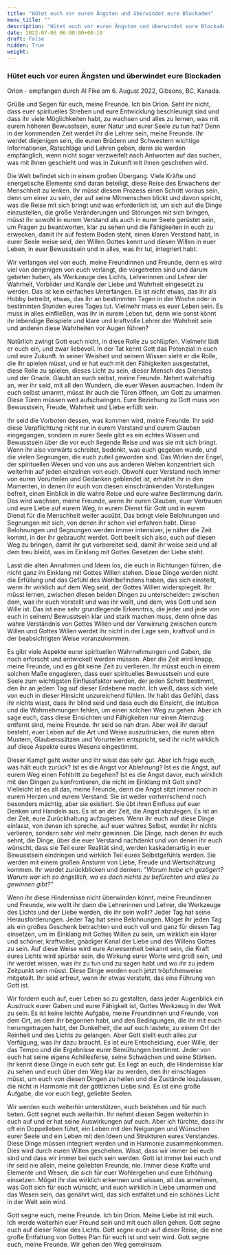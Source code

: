 ```yaml
---
title: "Hütet euch vor euren Ängsten und überwindet eure Blockaden"
menu_title: ""
description: "Hütet euch vor euren Ängsten und überwindet eure Blockaden"
date: 2022-07-06 06:00:00+00:10
draft: False
hidden: True
weight:
---
```

### Hütet euch vor euren Ängsten und überwindet eure Blockaden

Orion - empfangen durch Al Fike am 6. August 2022, Gibsons, BC, Kanada.

Grüße und Segen für euch, meine Freunde. Ich bin Orion. Seht ihr nicht, dass euer spirituelles Streben und eure Entwicklung beschleunigt sind und dass ihr viele Möglichkeiten habt, zu wachsen und alles zu lernen, was mit eurem höheren Bewusstsein, eurer Natur und eurer Seele zu tun hat? Denn in der kommenden Zeit werdet ihr die Lehrer sein, meine Freunde. Ihr werdet diejenigen sein, die euren Brüdern und Schwestern wichtige Informationen, Ratschläge und Lehren geben, denn sie werden empfänglich, wenn nicht sogar verzweifelt nach Antworten auf das suchen, was mit ihnen geschieht und was in Zukunft mit ihnen geschehen wird.

Die Welt befindet sich in einem großen Übergang. Viele Kräfte und energetische Elemente sind daran beteiligt, diese Reise des Erwachens der Menschheit zu lenken. Ihr müsst diesem Prozess einen Schritt voraus sein, denn um einer zu sein, der auf seine Mitmenschen blickt und davon spricht, was die Reise mit sich bringt und was erforderlich ist, um sich auf die Dinge einzustellen, die große Veränderungen und Störungen mit sich bringen, müsst ihr sowohl in eurem Verstand als auch in eurer Seele gerüstet sein, um Fragen zu beantworten, klar zu sehen und die Fähigkeiten in euch zu erwecken, damit ihr auf festem Boden steht, einen klaren Verstand habt, in eurer Seele weise seid, den Willen Gottes kennt und diesen Willen in euer Leben, in euer Bewusstsein und in alles, was ihr tut, integriert habt.

Wir verlangen viel von euch, meine Freundinnen und Freunde, denn es wird viel von denjenigen von euch verlangt, die vorgetreten sind und darum gebeten haben, als Werkzeuge des Lichts, Lehrerinnen und Lehrer der Wahrheit, Vorbilder und Kanäle der Liebe und Wahrheit eingesetzt zu werden. Das ist kein einfaches Unterfangen. Es ist nicht etwas, das ihr als Hobby betreibt, etwas, das ihr an bestimmten Tagen in der Woche oder in bestimmten Stunden eures Tages tut. Vielmehr muss es euer Leben sein. Es muss in alles einfließen, was ihr in eurem Leben tut, denn wie sonst könnt ihr lebendige Beispiele und klare und kraftvolle Lehrer der Wahrheit sein und anderen diese Wahrheiten vor Augen führen? 

Natürlich zwingt Gott euch nicht, in diese Rolle zu schlüpfen. Vielmehr lädt er euch ein, und zwar liebevoll. In der Tat kennt Gott das Potenzial in euch und eure Zukunft. In seiner Weisheit und seinem Wissen sieht er die Rolle, die ihr spielen müsst, und er hat euch mit den Fähigkeiten ausgestattet, diese Rolle zu spielen, dieses Licht zu sein, dieser Mensch des Dienstes und der Gnade. Glaubt an euch selbst, meine Freunde. Nehmt wahrhaftig an, wer ihr seid, mit all den Wundern, die euer Wesen ausmachen. Indem ihr euch selbst umarmt, müsst ihr auch die Türen öffnen, um Gott zu umarmen. Diese Türen müssen weit aufschwingen. Eure Beziehung zu Gott muss von Bewusstsein, Freude, Wahrheit und Liebe erfüllt sein.

Ihr seid die Vorboten dessen, was kommen wird, meine Freunde. Ihr seid diese Verpflichtung nicht nur in eurem Verstand und eurem Glauben eingegangen, sondern in eurer Seele gibt es ein echtes Wissen und Bewusstsein über die vor euch liegende Reise und was sie mit sich bringt. Wenn ihr also vorwärts schreitet, bedenkt, was euch gegeben wurde, und die vielen Segnungen, die euch zuteil geworden sind. Das Wirken der Engel, der spirituellen Wesen und von uns aus anderen Welten konzentriert sich weiterhin auf jeden einzelnen von euch. Obwohl euer Verstand noch immer von euren Vorurteilen und Gedanken geblendet ist, erhaltet ihr in den Momenten, in denen ihr euch von diesen einschränkenden Vorstellungen befreit, einen Einblick in die wahre Reise und eure wahre Bestimmung darin. Das wird wachsen, meine Freunde, wenn ihr euren Glauben, euer Vertrauen und eure Liebe auf eurem Weg, in eurem Dienst für Gott und in eurem Dienst für die Menschheit weiter ausübt. Das bringt viele Belohnungen und Segnungen mit sich, von denen ihr schon viel erfahren habt. Diese Belohnungen und Segnungen werden immer intensiver, je näher die Zeit kommt, in der ihr gebraucht werdet. Gott beeilt sich also, euch auf diesen Weg zu bringen, damit ihr gut vorbereitet seid, damit ihr weise seid und all dem treu bleibt, was im Einklang mit Gottes Gesetzen der Liebe steht. 

Lasst die alten Annahmen und Ideen los, die euch in Richtungen führen, die nicht ganz im Einklang mit Gottes Willen stehen. Diese Dinge werden nicht die Erfüllung und das Gefühl des Wohlbefindens haben, das sich einstellt, wenn ihr wirklich auf dem Weg seid, der Gottes Willen widerspiegelt. Ihr müsst lernen, zwischen diesen beiden Dingen zu unterscheiden: zwischen dem, was ihr euch vorstellt und was ihr wollt, und dem, was Gott und sein Wille ist. Das ist eine sehr grundlegende Erkenntnis, die jeder und jede von euch in seinem/ Bewusstsein klar und stark machen muss, denn ohne das wahre Verständnis von Gottes Willen und der Verwirrung zwischen eurem Willen und Gottes Willen werdet ihr nicht in der Lage sein, kraftvoll und in der beabsichtigten Weise voranzukommen.

Es gibt viele Aspekte eurer spirituellen Wahrnehmungen und Gaben, die noch erforscht und entwickelt werden müssen. Aber die Zeit wird knapp, meine Freunde, und es gibt keine Zeit zu verlieren. Ihr müsst euch in einem solchen Maße engagieren, dass euer spirituelles Bewusstsein und eure Seele zum wichtigsten Einflussfaktor werden, der jeden Schritt bestimmt, den ihr an jedem Tag auf dieser Erdebene macht. Ich weiß, dass sich viele von euch in dieser Hinsicht unzureichend fühlen. Ihr habt das Gefühl, dass ihr nichts wisst, dass ihr blind seid und dass euch die Einsicht, die Intuition und die Wahrnehmungen fehlen, um einen solchen Weg zu gehen. Aber ich sage euch, dass diese Einsichten und Fähigkeiten nur einen Atemzug entfernt sind, meine Freunde. Ihr seid so nah dran. Aber weil ihr darauf besteht, euer Leben auf die Art und Weise auszudrücken, die euren alten Mustern, Glaubenssätzen und Vorurteilen entspricht, seid ihr nicht wirklich auf diese Aspekte eures Wesens eingestimmt. 

Dieser Kampf geht weiter und ihr wisst das sehr gut. Aber ich frage euch, was hält euch zurück? Ist es die Angst vor Ablehnung? Ist es die Angst, auf eurem Weg einen Fehltritt zu begehen? Ist es die Angst davor, euch wirklich mit den Dingen zu konfrontieren, die nicht im Einklang mit Gott sind? Vielleicht ist es all das, meine Freunde, denn die Angst sitzt immer noch in eurem Herzen und eurem Verstand. Sie ist weder vorherrschend noch besonders mächtig, aber sie existiert. Sie übt ihren Einfluss auf euer Denken und Handeln aus. Es ist an der Zeit, die Angst abzulegen. Es ist an der Zeit, eure Zurückhaltung aufzugeben. Wenn ihr euch auf diese Dinge einlasst, von denen ich spreche, auf euer wahres Selbst, werdet ihr nichts verlieren, sondern sehr viel mehr gewinnen. Die Dinge, nach denen ihr euch sehnt, die Dinge, über die euer Verstand nachdenkt und von denen ihr euch wünscht, dass sie Teil eurer Realität sind, werden kaskadenartig in euer Bewusstsein eindringen und wirklich Teil eures Selbstgefühls werden. Sie werden mit einem großen Ansturm von Liebe, Freude und Wertschätzung kommen. Ihr werdet zurückblicken und denken: *"Warum habe ich gezögert? Warum war ich so ängstlich, wo es doch nichts zu befürchten und alles zu gewinnen gibt?"*

Wenn ihr diese Hindernisse nicht überwinden könnt, meine Freundinnen und Freunde, wie wollt ihr dann die Lehrerinnen und Lehrer, die Werkzeuge des Lichts und der Liebe werden, die ihr sein wollt? Jeder Tag hat seine Herausforderungen. Jeder Tag hat seine Belohnungen. Möget ihr jeden Tag als ein großes Geschenk betrachten und euch voll und ganz für diesen Tag einsetzen, um im Einklang mit Gottes Willen zu sein, um wirklich ein klarer und schöner, kraftvoller, gnädiger Kanal der Liebe und des Willens Gottes zu sein. Auf diese Weise wird eure Anwesenheit bekannt sein, die Kraft eures Lichts wird spürbar sein, die Wirkung eurer Worte wird groß sein, und ihr werdet wissen, was ihr zu tun und zu sagen habt und wo ihr zu jedem Zeitpunkt sein müsst. Diese Dinge werden euch jetzt tröpfchenweise mitgeteilt. Ihr seid erfreut, wenn ihr etwas versteht, das eine Führung von Gott ist.

Wir fordern euch auf, euer Leben so zu gestalten, dass jeder Augenblick ein Ausdruck eurer Gaben und eurer Fähigkeit ist, Gottes Werkzeug in der Welt zu sein. Es ist keine leichte Aufgabe, meine Freundinnen und Freunde, von dem Ort, an dem ihr begonnen habt, und den Bedingungen, die ihr mit euch herumgetragen habt, der Dunkelheit, die auf euch lastete, zu einem Ort der Reinheit und des Lichts zu gelangen. Aber Gott stellt euch alles zur Verfügung, was ihr dazu braucht. Es ist eure Entscheidung, euer Wille, der das Tempo und die Ergebnisse eurer Bemühungen bestimmt. Jeder von euch hat seine eigene Achillesferse, seine Schwächen und seine Stärken. Ihr kennt diese Dinge in euch sehr gut. Es liegt an euch, die Hindernisse klar zu sehen und euch über den Weg klar zu werden, den ihr einschlagen müsst, um euch von diesen Dingen zu heilen und die Zustände loszulassen, die nicht in Harmonie mit der göttlichen Liebe sind. Es ist eine große Aufgabe, die vor euch liegt, geliebte Seelen.

Wir werden euch weiterhin unterstützen, euch beistehen und für euch beten. Gott segnet euch weiterhin. Ihr nehmt diesen Segen weiterhin in euch auf und er hat seine Auswirkungen auf euch. Aber ich fürchte, dass ihr oft ein Doppelleben führt, ein Leben mit den Neigungen und Wünschen eurer Seele und ein Leben mit den Ideen und Strukturen eures Verstandes. Diese Dinge müssen integriert werden und in Harmonie zusammenkommen. Dies wird durch euren Willen geschehen. Wisst, dass wir immer bei euch sind und dass wir immer bei euch sein werden. Gott ist immer bei euch und ihr seid nie allein, meine geliebten Freunde, nie. Immer diese Kräfte und Elemente und Wesen, die sich für euer Wohlergehen und eure Erhöhung einsetzen. Möget ihr das wirklich erkennen und wissen, all das annehmen, was Gott sich für euch wünscht, und euch wirklich in Liebe umarmen und das Wesen sein, das genährt wird, das sich entfaltet und ein schönes Licht in der Welt sein wird.

Gott segne euch, meine Freunde. Ich bin Orion. Meine Liebe ist mit euch. Ich werde weiterhin euer Freund sein und mit euch allen gehen. Gott segne euch auf dieser Reise des Lichts. Gott segne euch auf dieser Reise, die eine große Entfaltung von Gottes Plan für euch ist und sein wird. Gott segne euch, meine Freunde. Wir gehen den Weg gemeinsam.